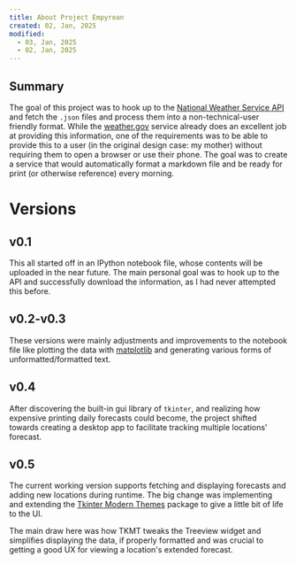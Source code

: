 ```yaml
---
title: About Project Empyrean
created: 02, Jan, 2025
modified:
  - 03, Jan, 2025
  - 02, Jan, 2025
---
```

## Summary

The goal of this project was to hook up to the [National Weather Service API](https://www.weather.gov/documentation/services-web-api) and fetch the `.json` files and process them into a non-technical-user friendly format. While the [weather.gov](https://www.weather.gov/) service already does an excellent job at providing this information, one of the requirements was to be able to provide this to a user (in the original design case: my mother) without requiring them to open a browser or use their phone. The goal was to create a service that would automatically format a markdown file and be ready for print (or otherwise reference) every morning.

# Versions

## v0.1

This all started off in an IPython notebook file, whose contents will be uploaded in the near future. The main personal goal was to hook up to the API and successfully download the information, as I had never attempted this before.

## v0.2-v0.3

These versions were mainly adjustments and improvements to the notebook file like plotting the data with [matplotlib](https://matplotlib.org/) and generating various forms of unformatted/formatted text.

## v0.4

After discovering the built-in gui library of `tkinter`, and realizing how expensive printing daily forecasts could become, the project shifted towards creating a desktop app to facilitate tracking multiple locations' forecast.

## v0.5

The current working version supports fetching and displaying forecasts and adding new locations during runtime. The big change was implementing and extending the [Tkinter Modern Themes](https://github.com/RobertJN64/TKinterModernThemes) package to give a little bit of life to the UI.

The main draw here was how TKMT tweaks the Treeview widget and simplifies displaying the data, if properly formatted and was crucial to getting a good UX for viewing a location's extended forecast.